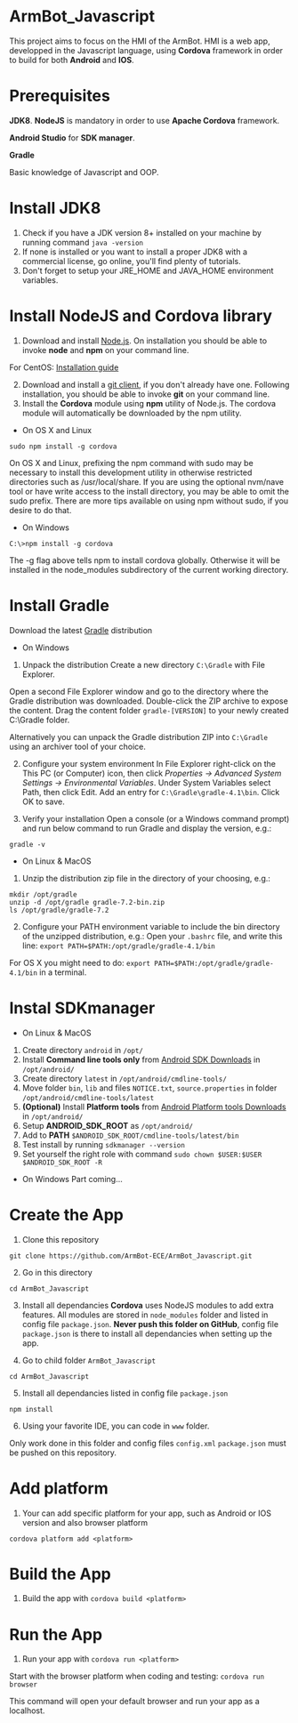 # ArmBot_Javascript
This project aims to focus on the HMI of the ArmBot. HMI is a web app, developped in the Javascript language, using **Cordova** framework in order to build for both **Android** and **IOS**.

# Prerequisites
**JDK8**.
**NodeJS** is mandatory in order to use **Apache Cordova** framework.

**Android Studio** for **SDK manager**.

**Gradle**

Basic knowledge of Javascript and OOP.

# Install JDK8
1. Check if you have a JDK version 8+ installed on your machine by running command `java -version`
2. If none is installed or you want to install a proper JDK8 with a commercial license, go online, you'll find plenty of tutorials.
3. Don't forget to setup your JRE_HOME and JAVA_HOME environment variables.

# Install NodeJS and Cordova library
1. Download and install [Node.js](https://nodejs.org/en/download/). On installation you should be able to invoke **node** and **npm** on your command line.

For CentOS: [Installation guide](https://matthiashoys.wordpress.com/2020/01/15/how-to-upgrade-node-js-from-v6-to-v12-on-centos-linux-7/)

2. Download and install a [git client](http://git-scm.com/downloads), if you don't already have one. Following installation, you should be able to invoke **git** on your command line.
3. Install the **Cordova** module using **npm** utility of Node.js. The cordova module will automatically be downloaded by the npm utility.
* On OS X and Linux

`sudo npm install -g cordova`

On OS X and Linux, prefixing the npm command with sudo may be necessary to install this development utility in otherwise restricted directories such as /usr/local/share. If you are using the optional nvm/nave tool or have write access to the install directory, you may be able to omit the sudo prefix. There are more tips available on using npm without sudo, if you desire to do that.

* On Windows

`C:\>npm install -g cordova`

The -g flag above tells npm to install cordova globally. Otherwise it will be installed in the node_modules subdirectory of the current working directory.

# Install Gradle
Download the latest [Gradle](https://gradle.org/releases/) distribution

* On Windows
1. Unpack the distribution Create a new directory `C:\Gradle` with File Explorer.

Open a second File Explorer window and go to the directory where the Gradle distribution was downloaded. Double-click the ZIP archive to expose the content. Drag the content folder `gradle-[VERSION]` to your newly created C:\Gradle folder.

Alternatively you can unpack the Gradle distribution ZIP into `C:\Gradle` using an archiver tool of your choice.

2. Configure your system environment
In File Explorer right-click on the This PC (or Computer) icon, then click *Properties -> Advanced System Settings -> Environmental Variables*.
Under System Variables select Path, then click Edit. Add an entry for `C:\Gradle\gradle-4.1\bin`. Click OK to save.

3. Verify your installation
Open a console (or a Windows command prompt) and run below command to run Gradle and display the version, e.g.:

`gradle -v`

* On Linux & MacOS

1. Unzip the distribution zip file in the directory of your choosing, e.g.:
```
mkdir /opt/gradle
unzip -d /opt/gradle gradle-7.2-bin.zip
ls /opt/gradle/gradle-7.2
```

2. Configure your PATH environment variable to include the bin directory of the unzipped distribution, e.g.:
Open your `.bashrc` file, and write this line:
`export PATH=$PATH:/opt/gradle/gradle-4.1/bin`

For OS X you might need to do: `export PATH=$PATH:/opt/gradle/gradle-4.1/bin` in a terminal.

# Instal SDKmanager
* On Linux & MacOS
1. Create directory `android` in `/opt/`
2. Install **Command line tools only** from [Android SDK Downloads](https://developer.android.com/studio/#downloads) in `/opt/android/`
3. Create directory `latest` in `/opt/android/cmdline-tools/`
4. Move folder `bin`, `lib` and files `NOTICE.txt`, `source.properties` in folder `/opt/android/cmdline-tools/latest`
5. **(Optional)** Install **Platform tools** from [Android Platform tools Downloads](https://developer.android.com/studio/releases/platform-tools) in `/opt/android/`
6. Setup **ANDROID_SDK_ROOT** as `/opt/android/`
7. Add to **PATH** `$ANDROID_SDK_ROOT/cmdline-tools/latest/bin`
8. Test install by running `sdkmanager --version`
9. Set yourself the right role with command `sudo chown $USER:$USER $ANDROID_SDK_ROOT -R`

* On Windows
Part coming...

# Create the App
1. Clone this repository

`git clone https://github.com/ArmBot-ECE/ArmBot_Javascript.git`

2. Go in this directory

`cd ArmBot_Javascript`

3. Install all dependancies
**Cordova** uses NodeJS modules to add extra features. All modules are stored in `node_modules` folder and listed in config file `package.json`. **Never push this folder on GitHub**, config file `package.json` is there to install all dependancies when setting up the app.

4. Go to child folder `ArmBot_Javascript`

`cd ArmBot_Javascript`

5. Install all dependancies listed in config file `package.json`

`npm install`

6. Using your favorite IDE, you can code in `www` folder.

Only work done in this folder and config files `config.xml` `package.json` must be pushed on this repository.

# Add platform
1. Your can add specific platform for your app, such as Android or IOS version and also browser platform

`cordova platform add <platform>`

# Build the App
1. Build the app with `cordova build <platform>`

# Run the App
1. Run your app with `cordova run <platform>`

Start with the browser platform when coding and testing: `cordova run browser`

This command will open your default browser and run your app as a localhost.

